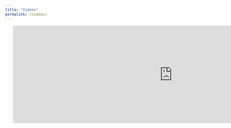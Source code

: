 ```yaml
---
title: "Videos"
permalink: /videos/
---
```


<center>
  <div style="width:90%">
    <div style="float:left;width:48%">
      <iframe
        width="560"
        height="315"
        src="https://www.youtube.com/embed/h-OTe4ieOrI"
        frameborder="0"
        allow="accelerometer; autoplay; encrypted-media; gyroscope; picture-in-picture"
        allowfullscreen>
      </iframe>
    </div>
    <div style="float:right;width:48%">
      <iframe
        width="560"
        height="315"
        src="https://www.youtube.com/embed/OQiLbEaZsZw"
        frameborder="0"
        allow="accelerometer; autoplay; encrypted-media; gyroscope; picture-in-picture"
        allowfullscreen>
      </iframe>
    </div>
  </div>
</center>

<div class="spacer" style="padding:15%">
</div>

